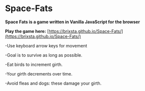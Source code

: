 # Space-Fats

**Space Fats is a game written in Vanilla JavaScript for the browser**

**Play the game here:** [https://brixsta.github.io/Space-Fats/](https://brixsta.github.io/Space-Fats/)


-Use keyboard arrow keys for movement

-Goal is to survive as long as possible.

-Eat birds to increment girth.

-Your girth decrements over time.

-Avoid fleas and dogs: these damage your girth.
